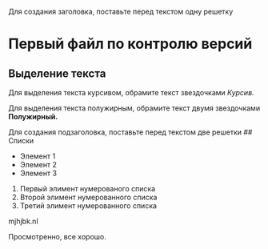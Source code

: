 Для создания заголовка, поставьте перед текстом одну решетку
 # Первый файл по контролю версий


## Выделение текста

Для выделения текста курсивом, обрамите текст звездочками *Курсив.*

Для выделения текста полужирным, обрамите текст двумя звездочками **Полужирный.**

Для создания подзаголовка, поставьте перед текстом две решетки ## Списки

* Элемент 1
* Элемент 2
* Элемент 3

1. Первый элимент нумерованого списка
2. Второй элимент нумерованного списка
3. Третий элимент нумерованного списка

mjhjbk.nl

Просмотренно, все хорошо.
